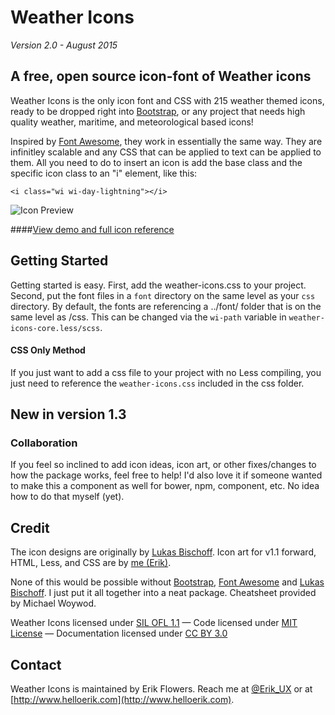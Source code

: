 # Weather Icons
*Version 2.0 - August 2015*

## A free, open source icon-font of Weather icons

Weather Icons is the only icon font and CSS with 215 weather themed icons, ready to be dropped right into [Bootstrap](http://www.getbootstrap.com), or any project that needs high quality weather, maritime, and meteorological based icons!

Inspired by [Font Awesome](http://fontawesome.io/), they work in essentially the same way. They are infinitley scalable and any CSS that can be applied to text can be applied to them. All you need to do to insert an icon is add the base class and the specific icon class to an "i" element, like this:

``<i class="wi wi-day-lightning"></i>``

![Icon Preview](http://wes.io/WeM5/preview.png)

####[View demo and full icon reference](http://erikflowers.github.io/weather-icons/)

## Getting Started
Getting started is easy. First, add the weather-icons.css to your project. Second, put the font files in a `font` directory on the same level as your `css` directory. By default, the fonts are referencing a ../font/ folder that is on the same level as /css. This can be changed via the `wi-path` variable in `weather-icons-core.less/scss`.

#### CSS Only Method
If you just want to add a css file to your project with no Less compiling, you just need to reference the `weather-icons.css` included in the css folder.

## New in version 1.3


### Collaboration
If you feel so inclined to add icon ideas, icon art, or other fixes/changes to how the package works, feel free to help! I'd also love it if someone wanted to make this a component as well for bower, npm, component, etc. No idea how to do that myself (yet).

## Credit
The icon designs are originally by [Lukas Bischoff](http://www.twitter.com/artill). Icon art for v1.1 forward, HTML, Less, and CSS are by [me (Erik)](http://www.helloerik.com).

None of this would be  possible without [Bootstrap](http://www.getbootstrap.com), [Font Awesome](http://fontawesome.io/) and [Lukas Bischoff](http://www.twitter.com/artill). I just put it all together into a neat package. Cheatsheet provided by Michael Woywod.

Weather Icons licensed under [SIL OFL 1.1](http://scripts.sil.org/OFL) &mdash; Code licensed under [MIT License](http://opensource.org/licenses/mit-license.html)  &mdash; Documentation licensed under [CC BY 3.0](http://creativecommons.org/licenses/by/3.0)

## Contact
Weather Icons is maintained by Erik Flowers. Reach me at [@Erik_UX](http://www.twitter.com/Erik_UX) or at [http://www.helloerik.com](http://www.helloerik.com).
